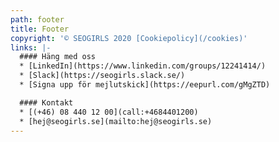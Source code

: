 ```yaml
---
path: footer
title: Footer
copyright: '© SEOGIRLS 2020 [Cookiepolicy](/cookies)'
links: |-
  #### Häng med oss
  * [LinkedIn](https://www.linkedin.com/groups/12241414/)
  * [Slack](https://seogirls.slack.se/)
  * [Signa upp för mejlutskick](https://eepurl.com/gMgZTD)

  #### Kontakt
  * [(+46) 08 440 12 00](call:+4684401200)
  * [hej@seogirls.se](mailto:hej@seogirls.se)
---
```



